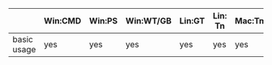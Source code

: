 |             | Win:CMD | Win:PS | Win:WT/GB | Lin:GT | Lin: Tn | Mac:Tm | Mac:iT |
| ----------- | ------- | ------ | --------- | ------ | ------- | ------ | ------ |
| basic usage | yes | yes | yes | yes | yes | yes | yes |
